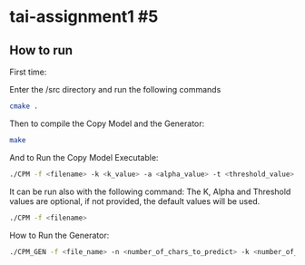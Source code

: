 # tai-assignment1 #5

## How to run

First time:

Enter the /src directory and run the following commands

```bash
cmake .
```

Then to compile the Copy Model and the Generator:

```bash
make
```

And to Run the Copy Model Executable:

```bash
./CPM -f <filename> -k <k_value> -a <alpha_value> -t <threshold_value>
```

It can be run also with the following command:
The K, Alpha and Threshold values are optional, if not provided, the default values will be used.

```bash
./CPM -f <filename>
```

How to Run the Generator:

```bash
./CPM_GEN -f <file_name> -n <number_of_chars_to_predict> -k <number_of_chars_to_read>
```
